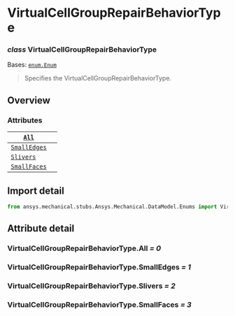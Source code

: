 # VirtualCellGroupRepairBehaviorType

### *class* VirtualCellGroupRepairBehaviorType

Bases: [`enum.Enum`](https://docs.python.org/3/library/enum.html#enum.Enum)

> Specifies the VirtualCellGroupRepairBehaviorType.

> <!-- !! processed by numpydoc !! -->

## Overview

### Attributes

| [`All`](#VirtualCellGroupRepairBehaviorType.All)               |    |
|----------------------------------------------------------------|----|
| [`SmallEdges`](#VirtualCellGroupRepairBehaviorType.SmallEdges) |    |
| [`Slivers`](#VirtualCellGroupRepairBehaviorType.Slivers)       |    |
| [`SmallFaces`](#VirtualCellGroupRepairBehaviorType.SmallFaces) |    |

## Import detail

```python
from ansys.mechanical.stubs.Ansys.Mechanical.DataModel.Enums import VirtualCellGroupRepairBehaviorType
```

## Attribute detail

### VirtualCellGroupRepairBehaviorType.All *= 0*

### VirtualCellGroupRepairBehaviorType.SmallEdges *= 1*

### VirtualCellGroupRepairBehaviorType.Slivers *= 2*

### VirtualCellGroupRepairBehaviorType.SmallFaces *= 3*
